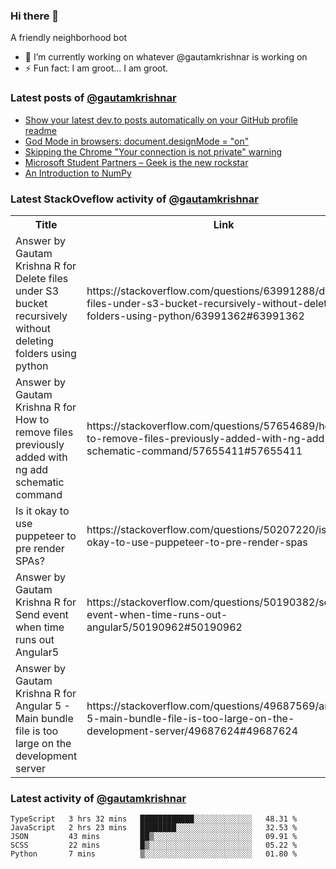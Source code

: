### Hi there 👋
A friendly neighborhood bot

- 🔭 I’m currently working on whatever @gautamkrishnar is working on
- ⚡ Fun fact: I am groot... I am groot.

### Latest posts of [@gautamkrishnar](https://github.com/gautamkrishnar) 
<!-- BLOG-POST-LIST:START -->
- [Show your latest dev.to posts automatically on your GitHub profile readme](https://dev.to/gautamkrishnar/show-your-latest-dev-to-posts-automatically-in-your-github-profile-readme-3nk8)
- [God Mode in browsers: document.designMode = "on"](https://dev.to/gautamkrishnar/god-mode-in-browsers-document-designmode-on-2pmo)
- [Skipping the Chrome "Your connection is not private" warning](https://dev.to/gautamkrishnar/quickbits-1-skipping-the-chrome-your-connection-is-not-private-warning-4kp1)
- [Microsoft Student Partners – Geek is the new rockstar](https://dev.to/gautamkrishnar/microsoft-student-partners--geek-is-the-new-rockstar)
- [An Introduction to NumPy](https://dev.to/gautamkrishnar/an-introduction-to-numpy)
<!-- BLOG-POST-LIST:END -->

### Latest StackOveflow activity of [@gautamkrishnar](https://github.com/gautamkrishnar)
<table>
  <tr><th>Title</th><th>Link</th></tr>
  <!-- STACKOVERFLOW:START --><tr><td>Answer by Gautam Krishna R for Delete files under S3 bucket recursively without deleting folders using python</td><td>https://stackoverflow.com/questions/63991288/delete-files-under-s3-bucket-recursively-without-deleting-folders-using-python/63991362#63991362</td></tr><tr><td>Answer by Gautam Krishna R for How to remove files previously added with ng add schematic command</td><td>https://stackoverflow.com/questions/57654689/how-to-remove-files-previously-added-with-ng-add-schematic-command/57655411#57655411</td></tr><tr><td>Is it okay to use puppeteer to pre render SPAs?</td><td>https://stackoverflow.com/questions/50207220/is-it-okay-to-use-puppeteer-to-pre-render-spas</td></tr><tr><td>Answer by Gautam Krishna R for Send event when time runs out Angular5</td><td>https://stackoverflow.com/questions/50190382/send-event-when-time-runs-out-angular5/50190962#50190962</td></tr><tr><td>Answer by Gautam Krishna R for Angular 5 - Main bundle file is too large on the development server</td><td>https://stackoverflow.com/questions/49687569/angular-5-main-bundle-file-is-too-large-on-the-development-server/49687624#49687624</td></tr><!-- STACKOVERFLOW:END -->
</table>

### Latest activity of [@gautamkrishnar](https://github.com/gautamkrishnar)
<!--START_SECTION:waka-->
```text
TypeScript   3 hrs 32 mins   ████████████░░░░░░░░░░░░░   48.31 % 
JavaScript   2 hrs 23 mins   ████████░░░░░░░░░░░░░░░░░   32.53 % 
JSON         43 mins         ██▒░░░░░░░░░░░░░░░░░░░░░░   09.91 % 
SCSS         22 mins         █▒░░░░░░░░░░░░░░░░░░░░░░░   05.22 % 
Python       7 mins          ▒░░░░░░░░░░░░░░░░░░░░░░░░   01.80 % 
```
<!--END_SECTION:waka-->


